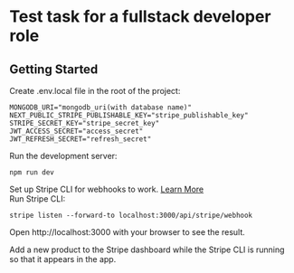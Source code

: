 # Test task for a fullstack developer role

## Getting Started

Create .env.local file in the root of the project:

```
MONGODB_URI="mongodb_uri(with database name)"
NEXT_PUBLIC_STRIPE_PUBLISHABLE_KEY="stripe_publishable_key"
STRIPE_SECRET_KEY="stripe_secret_key"
JWT_ACCESS_SECRET="access_secret"
JWT_REFRESH_SECRET="refresh_secret"
```

Run the development server:

```
npm run dev
```

Set up Stripe CLI for webhooks to work. [Learn More](https://stripe.com/docs/stripe-cli)
\
Run Stripe CLI:

```
stripe listen --forward-to localhost:3000/api/stripe/webhook
```

Open http://localhost:3000 with your browser to see the result.

Add a new product to the Stripe dashboard while the Stripe CLI is running so that it appears in the app.
